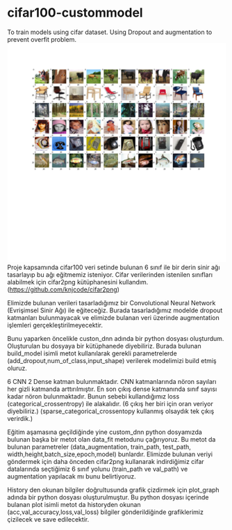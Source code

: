 # cifar100-custommodel
To train models using cifar dataset. Using Dropout and augmentation to prevent overfit problem.
![alt text](https://github.com/burakbaga/cifar100-custommodel/blob/master/classes.png)
Proje kapsamında cifar100 veri setinde bulunan 6 sınıf ile bir derin sinir ağı tasarlayıp bu ağı eğitmemiz isteniyor. Cifar verilerinden istenilen sınıfları alabilmek için cifar2png kütüphanesini kullandım. (https://github.com/knjcode/cifar2png)

Elimizde bulunan verileri tasarladığımız bir Convolutional Neural Network (Evrişimsel Sinir Ağı) ile eğiteceğiz. Burada tasarladığımız modelde dropout katmanları bulunmayacak ve elimizde bulanan veri üzerinde augmentation işlemleri gerçekleştirilmeyecektir. 

Bunu yaparken öncelikle custon_dnn adında bir python dosyası oluşturdum. Oluşturulan bu dosyaya bir kütüphanede diyebiliriz. Burada bulunan build_model isimli metot kullanılarak gerekli parametrelerde (add_dropout,num_of_class,input_shape) verilerek modelimizi build etmiş oluruz. 

6 CNN 2 Dense katman bulunmaktadır. CNN katmanlarında nöron sayıları her gizli katmanda arttırılmıştır. En son çıkış dense katmanında sınıf sayısı kadar nöron bulunmaktadır. Bunun sebebi kullandığımız loss (categorical_crossentropy) ile alakalıdır.  (6 çıkış her biri için oran veriyor diyebiliriz.) (sparse_categorical_crossentopy kullanmış olsaydık tek çıkış verirdik.)

Eğitim aşamasına geçildiğinde yine custom_dnn python dosyamızda bulunan başka bir metot olan data_fit metodunu çağırıyoruz. Bu metot da bulunan parametreler (data_augmentation, train_path, test_path, width,height,batch_size,epoch,model) bunlardır. 
Elimizde bulunan veriyi göndermek için daha önceden cifar2png kullanarak indirdiğimiz cifar datalarında seçtiğimiz 6 sınıf yolunu (train_path ve val_path) ve augmentation yapılacak mı bunu belirtiyoruz. 

History den okunan bilgiler doğrultusunda grafik çizdirmek için plot_graph adında bir python dosyası oluşturulmuştur. Bu python dosyası içerinde bulanan plot isimli metot da historyden okunan (acc,val_accuracy,loss,val_loss) bilgiler gönderildiğinde grafiklerimiz çizilecek ve save edilecektir.
